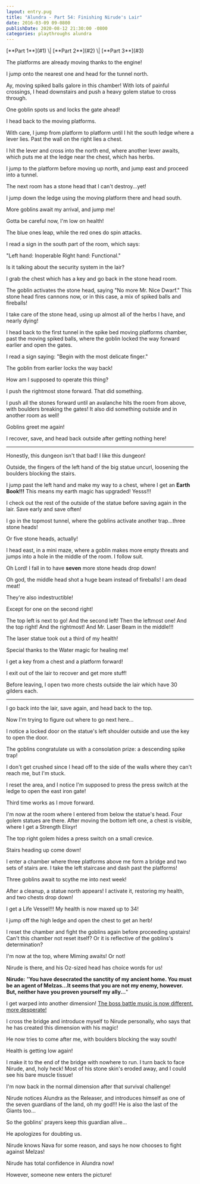 ```yaml
---
layout: entry.pug
title: "Alundra - Part 54: Finishing Nirude's Lair"
date: 2016-03-09 09-0800
publishDate: 2020-08-12 21:30:00 -0800
categories: playthroughs alundra
---
```


<p class="entry-partination" markdown="1">[**Part 1**](#1) \| [**Part 2**](#2) \| [**Part 3**](#3)</p>

<a name="1"></a>

The platforms are already moving thanks to the engine!

I jump onto the nearest one and head for the tunnel north.

Ay, moving spiked balls galore in this chamber! With lots of painful crossings, I head downstairs and push a heavy golem statue to cross through.

One goblin spots us and locks the gate ahead!

I head back to the moving platforms.

With care, I jump from platform to platform until I hit the south ledge where a lever lies. Past the wall on the right lies a chest.

I hit the lever and cross into the north end, where another lever awaits, which puts me at the ledge near the chest, which has herbs.

I jump to the platform before moving up north, and jump east and proceed into a tunnel.

The next room has a stone head that I can't destroy...yet!

I jump down the ledge using the moving platform there and head south.

More goblins await my arrival, and jump me!

Gotta be careful now, I'm low on health!

The blue ones leap, while the red ones do spin attacks.

I read a sign in the south part of the room, which says:

"Left hand: Inoperable
Right hand: Functional."

Is it talking about the security system in the lair?

I grab the chest which has a key and go back in the stone head room.

The goblin activates the stone head, saying "No more Mr. Nice Dwarf." This stone head fires cannons now, or in this case, a mix of spiked balls and fireballs!

I take care of the stone head, using up almost all of the herbs I have, and nearly dying!

I head back to the first tunnel in the spike bed moving platforms chamber, past the moving spiked balls, where the goblin locked the way forward earlier and open the gates.

I read a sign saying: "Begin with the most delicate finger."

The goblin from earlier locks the way back!

How am I supposed to operate this thing?

I push the rightmost stone forward. That did something.

I push all the stones forward until an avalanche hits the room from above, with boulders breaking the gates! It also did something outside and in another room as well!

Goblins greet me again!

I recover, save, and head back outside after getting nothing here!

<a name="2"></a>

---

Honestly, this dungeon isn't that bad! I like this dungeon!

Outside, the fingers of the left hand of the big statue uncurl, loosening the boulders blocking the stairs.

I jump past the left hand and make my way to a chest, where I get an **Earth Book!!!** This means my earth magic has upgraded! Yesss!!!

I check out the rest of the outside of the statue before saving again in the lair. Save early and save often!

I go in the topmost tunnel, where the goblins activate another trap...three stone heads!

Or five stone heads, actually!

I head east, in a mini maze, where a goblin makes more empty threats and jumps into a hole in the middle of the room. I follow suit.

Oh Lord! I fall in to have **seven** more stone heads drop down!

Oh god, the middle head shot a huge beam instead of fireballs! I am dead meat!

They're also indestructible!

Except for one on the second right!

The top left is next to go! And the second left! Then the leftmost one! And the top right! And the rightmost! And Mr. Laser Beam in the middle!!!

The laser statue took out a third of my health!

Special thanks to the Water magic for healing me!

I get a key from a chest and a platform forward!

I exit out of the lair to recover and get more stuff!

Before leaving, I open two more chests outside the lair which have 30 gilders each.

<a name="3"></a>

---

I go back into the lair, save again, and head back to the top.

Now I'm trying to figure out where to go next here...

I notice a locked door on the statue's left shoulder outside and use the key to open the door.

The goblins congratulate us with a consolation prize: a descending spike trap!

I don't get crushed since I head off to the side of the walls where they can't reach me, but I'm stuck.

I reset the area, and I notice I'm supposed to press the press switch at the ledge to open the east iron gate!

Third time works as I move forward.

I'm now at the room where I entered from below the statue's head. Four golem statues are there. After moving the bottom left one, a chest is visible, where I get a Strength Elixyr!

The top right golem hides a press switch on a small crevice.

Stairs heading up come down!

I enter a chamber where three platforms above me form a bridge and two sets of stairs are. I take the left staircase and dash past the platforms!

Three goblins await to scythe me into next week!

After a cleanup, a statue north appears! I activate it, restoring my health, and two chests drop down!

I get a Life Vessel!!! My health is now maxed up to 34!

I jump off the high ledge and open the chest to get an herb!

I reset the chamber and fight the goblins again before proceeding upstairs! Can't this chamber not reset itself? Or it is reflective of the goblins's determination?

I'm now at the top, where Miming awaits! Or not!

Nirude is there, and his Oz-sized head has choice words for us!

**Nirude:** "**You have desecrated the sanctity of my ancient home. You must be an agent of Melzas...It seems that you are not my enemy, however. But, neither have you proven yourself my ally...**"

I get warped into another dimension! <a href="https://www.youtube.com/watch?v=RqrRaXBYblM">The boss battle music is now different, more desperate!</a>

I cross the bridge and introduce myself to Nirude personally, who says that he has created this dimension with his magic!

He now tries to come after me, with boulders blocking the way south!

Health is getting low again!

I make it to the end of the bridge with nowhere to run. I turn back to face Nirude, and, holy heck! Most of his stone skin's eroded away, and I could see his bare muscle tissue!

I'm now back in the normal dimension after that survival challenge!

Nirude notices Alundra as the Releaser, and introduces himself as one of the seven guardians of the land, oh my god!!! He is also the last of the Giants too...

So the goblins' prayers keep this guardian alive...

He apologizes for doubting us.

Nirude knows Nava for some reason, and says he now chooses to fight against Melzas!

Nirude has total confidence in Alundra now!

However, someone new enters the picture!